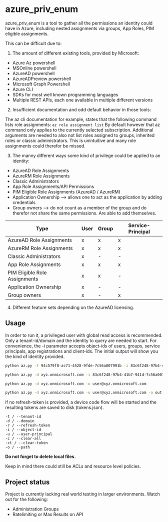 # azure_priv_enum

azure_priv_enum is a tool to gather all the permissions an identity could have in Azure, including nested assignments via groups, App Roles, PIM eligible assignments.

This can be difficult due to:

1. The amount of different existing tools, provided by Microsoft:
 - Azure Az powershell 
 - MSOnline powershell 
 - AzureAD powershell  
 - AzureADPreview powershell 
 - Microsoft Graph Powershell
 - Azure CLI
 - SDKs for most well known programming languages
 - Multiple REST APIs, each one available in multiple different versions

2. Insufficient documentation and odd default behavior in those tools:

The az cli documentation for example, states that the following command lists role assignments:
    ```
    az role assignment list
    ```
By default however that az command only applies to the currently selected subscription. Additional arguments are needed to also not list roles assigned to groups, inherited roles or classic administrators. This is unintuitive and many role assignments could therefor be missed.

3. The manny different ways some kind of privilege could be applied to an identity:
 - AzureAD Role Assignments 
 - AzureRM Role Assignments 
 - Classic Administrators
 - App Role Assignments/API Permissions 
 - PIM Eligible Role Assignments (AzureAD / AzureRM)
 - Application Ownership --> allows one to act as the application by adding credentials
 - Group owners --> do not count as a member of the group and do therefor not share the same permissions. Are able to add themselves.

| Type  | User | Group  | Service-Principal |
| --- | --- | ---| --- |
| AzureAD Role Assignments | x | x | x |
| AzureRM Role Assignments | x | x | x |
| Classic Administrators | x | - | - |
| App Role Assignments | x | x | x |
| PIM Eligible Role Assignments | x | x | - |
| Application Ownership| x | - | -  |
| Group owners| x | - | x |


4. Different feature sets depending on the AzureAD licensing.


## Usage
In order to run it, a privileged user with global read access is recommended. 
Only a tenant-id/domain and the identity to query are needed to start.
For convenience, the -i parameter accepts object-ids of users, groups, service principals, app registrations and client-ids.
The initial output will show you the kind of identity provided. 

```bash
python az.py -t 94c579f8-ac71-4528-9fde-7c56a007991b -i 83c6f248-97b4-41b7-941d-7c56a007991b

python az.py -d xyz.onmicrosoft.com -i 83c6f248-97b4-41b7-941d-7c56a007991b

python az.py -d xyz.onmicrosoft.com -u user@xyz.onmicrosoft.com

python az.py -d xyz.onmicrosoft.com -u user@xyz.onmicrosoft.com -o out.json
```
If no refresh-token is provided, a device code flow will be started and the resulting tokens are saved to disk (tokens.json).

```
-t / --tenant-id
-d / --domain
-r / --refresh-token
-i / --object-id
-u / --user-principal
-c / --clear-all
-ct / --clear-token
-o / --path  
```

**Do not forget to delete local files.**

Keep in mind there could still be ACLs and resource level policies.


## Project status
Project is currently lacking real world testing in larger environments. 
Watch out for the following:
 - Administration Groups
 - Ratelimiting or Max Results on API
